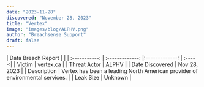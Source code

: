 ```yaml
---
date: "2023-11-28"
discovered: "November 28, 2023"
title: "Vertex"
image: "images/blog/ALPHV.png"
author: "Breachsense Support"
draft: false
---
```


| Data Breach Report           |              | 
| :-----------: | :-------------:     |:-------------:    | :-----:|
| Victim      | vertex.ca      | 
| Threat Actor      | ALPHV      | 
| Date Discovered      | Nov 28, 2023      | 
| Description      | Vertex has been a leading North American provider of environmental services.      | 
| Leak Size      | Unknown      | 

